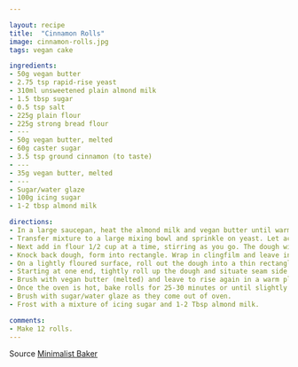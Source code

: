 ```yaml
---

layout: recipe
title:  "Cinnamon Rolls"
image: cinnamon-rolls.jpg
tags: vegan cake

ingredients:
- 50g vegan butter
- 2.75 tsp rapid-rise yeast
- 310ml unsweetened plain almond milk
- 1.5 tbsp sugar
- 0.5 tsp salt
- 225g plain flour
- 225g strong bread flour
- ---
- 50g vegan butter, melted
- 60g caster sugar
- 3.5 tsp ground cinnamon (to taste)
- ---
- 35g vegan butter, melted
- ---
- Sugar/water glaze
- 100g icing sugar
- 1-2 tbsp almond milk

directions:
- In a large saucepan, heat the almond milk and vegan butter until warm and melted, never reaching boiling. Remove from heat, stir in 1tsp sugar and let cool to 43C or the temperature of bath water. It should be warm but not too hot or it will kill the yeast.
- Transfer mixture to a large mixing bowl and sprinkle on yeast. Let activate for 10 minutes. Then add the rest of the sugar and the salt and stir.
- Next add in flour 1/2 cup at a time, stirring as you go. The dough will be sticky. When it is too thick to stir, transfer to a lightly floured surface and knead until smooth. Rinse your mixing bowl out, coat it with oil, and add your dough ball back in. Cover with plastic wrap and set in a warm place to rise for about 1 hour, or until doubled in size.
- Knock back dough, form into rectangle. Wrap in clingfilm and leave in refrigerator overnight (optional).
- On a lightly floured surface, roll out the dough into a thin rectangle. Brush with melted vegan butter and top with sugar and desired amount of cinnamon.
- Starting at one end, tightly roll up the dough and situate seam side down. Then with a serrated knife or a string of floss, cut the dough into 12 sections. Place on a 25 x 30cm baking tray lined with greaseproof paper.
- Brush with vegan butter (melted) and leave to rise again in a warm place until the size you want. Preheat oven to 175 C.
- Once the oven is hot, bake rolls for 25-30 minutes or until slightly golden brown.
- Brush with sugar/water glaze as they come out of oven.
- Frost with a mixture of icing sugar and 1-2 Tbsp almond milk.

comments: 
- Make 12 rolls.
---
```


Source [Minimalist Baker](https://minimalistbaker.com/the-worlds-easiest-cinnamon-rolls/)